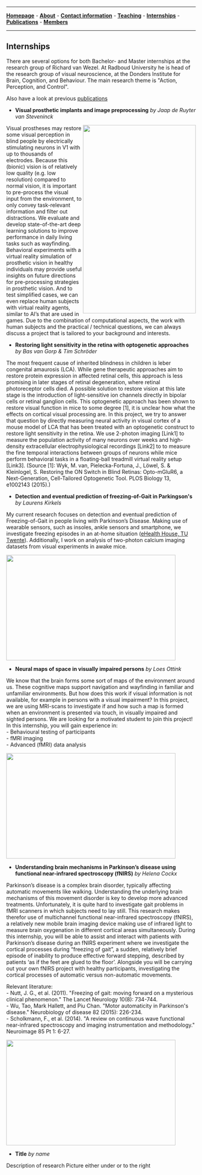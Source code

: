 

--------------------------------------
[**Homepage**](https://van-wezel.github.io/personalsite/) - [**About**](https://van-wezel.github.io/personalsite/about.html) - [**Contact information**](https://van-wezel.github.io/personalsite/contact.html) - [**Teaching**](https://van-wezel.github.io/personalsite/teaching.html) - [**Internships**](https://van-wezel.github.io/personalsite/internships.html) - [**Publications**](https://van-wezel.github.io/personalsite/publications.html) - [**Members**](https://van-wezel.github.io/personalsite/members.html) 

-------------------------------------------


## Internships

There are several options for both Bachelor- and Master internships at the research group of Richard van Wezel. At Radboud University he is head of the research group of visual neuroscience, at the Donders Institute for Brain, Cognition, and Behaviour. The main research theme is "Action, Perception, and Control".

Also have a look at previous [publications](https://van-wezel.github.io/personalsite/publications.html)


- **Visual prosthetic implants and image preprocessing** *by Jaap de Ruyter van Steveninck* 

<img align='right' src="https://van-wezel.github.io/personalsite/photos/Jaap.png"  width="300" height="500" />
Visual prostheses may restore some visual perception in blind people by electrically stimulating neurons in V1 with up to thousands of electrodes. Because this (bionic) vision is of relatively low quality (e.g. low resolution) compared to normal vision, it is important to pre-process the visual input from the environment, to only convey task-relevant information and filter out distractions. We evaluate and develop state-of-the-art deep learning solutions to improve performance in daily living tasks such as wayfinding. Behavioral experiments with a virtual reality simulation of prosthetic vision in healthy individuals may provide useful insights on future directions for pre-processing strategies in prosthetic vision. And to test simplified cases, we can even replace human subjects with virtual reality agents, similar to AI’s that are used in games. Due to the combination of computational aspects, the work with human subjects and the practical / technical questions, we can always discuss a project that is tailored to your background and interests.





- **Restoring light sensitivity in the retina with optogenetic approaches** *by Bas van Gorp & Tim Schröder* 

The most frequent cause of inherited blindness in children is leber congenital amaurosis (LCA). While gene therapeutic approaches aim to restore protein expression in affected retinal cells, this approach is less promising in later stages of retinal degeneration, where retinal photoreceptor cells died. A possible solution to restore vision at this late stage is the introduction of light-sensitive ion channels directly in bipolar cells or retinal ganglion cells. This optogenetic approach has been shown to restore visual function in mice to some degree [1], it is unclear how what the effects on cortical visual processing are. In this project, we try to answer that question by directly measuring neural activity in visual cortex of a mouse model of LCA that has been treated with an optogenetic construct to restore light sensitivity in the retina. We use 2-photon imaging [Link1] to measure the population activity of many neurons over weeks and high-density extracellular electrophysiological recordings [Link2] to to measure the fine temporal interactions between groups of neurons while mice perform behavioral tasks in a floating-ball treadmill virtual reality setup [Link3]. (Source [1]: Wyk, M. van, Pielecka-Fortuna, J., Löwel, S. & Kleinlogel, S. Restoring the ON Switch in Blind Retinas: Opto-mGluR6, a Next-Generation, Cell-Tailored Optogenetic Tool. PLOS Biology 13, e1002143 (2015).)

- **Detection and eventual prediction of freezing-of-Gait in Parkingson's** *by Laurens Kirkels* 

My current research focuses on detection and eventual prediction of Freezing-of-Gait in people living with Parkinson’s Disease. Making use of wearable sensors, such as insoles, ankle sensors and smartphone, we investigate freezing episodes in an at-home situation ([eHealth House, TU Twente](https://www.utwente.nl/nl/techmed/faciliteiten/htwb-labs/ehealth-house/)). Additionally, I work on analysis of two-photon calcium imaging datasets from visual experiments in awake mice. 

<img src="https://van-wezel.github.io/personalsite/photos/Laurens%20foto-set.png" width="450" height="280" />


- **Neural maps of space in visually impaired persons** *by Loes Ottink*

We know that the brain forms some sort of maps of the environment around us. These cognitive maps support navigation and wayfinding in familiar and unfamiliar environments. But how does this work if visual information is not available, for example in persons with a visual impairment? In this project, we are using MRI-scans to investigate if and how such a map is formed when an environment is presented via touch, in visually impaired and sighted persons.
We are looking for a motivated student to join this project!
In this internship, you will gain experience in:  
    - Behavioural testing of participants  
    - fMRI imaging  
    - Advanced (fMRI) data analysis  

<img src="https://van-wezel.github.io/personalsite/photos/Loes.jpg" width="450" height="280" />

- **Understanding brain mechanisms in Parkinson’s disease using functional near-infrared spectroscopy (fNIRS)** *by Helena Cockx*

Parkinson’s disease is a complex brain disorder, typically affecting automatic movements like walking. Understanding the underlying brain mechanisms of this movement disorder is key to develop more advanced treatments. Unfortunately, it is quite hard to investigate gait problems in fMRI scanners in which subjects need to lay still. This research makes therefor use of multichannel functional near-infrared spectroscopy (fNIRS), a relatively new mobile brain imaging device making use of infrared light to measure brain oxygenation in different cortical areas simultaneously.
During this internship, you will be able to assist and interact with patients with Parkinson’s disease during an fNIRS experiment where we investigate the cortical processes during “freezing of gait”, a sudden, relatively brief episode of inability to produce effective forward stepping, described by patients ‘as if the feet are glued to the floor’. Alongside you will be carrying out your own fNIRS project with healthy participants, investigating the cortical processes of automatic versus non-automatic movements. 

Relevant literature:  
    - Nutt, J. G., et al. (2011). "Freezing of gait: moving forward on a mysterious clinical phenomenon." The Lancet Neurology 10(8): 734-744.  
    - Wu, Tao, Mark Hallett, and Piu Chan. "Motor automaticity in Parkinson's disease." Neurobiology of disease 82 (2015): 226-234.  
    - Scholkmann, F., et al. (2014). "A review on continuous wave functional near-infrared spectroscopy and imaging instrumentation and methodology." Neuroimage 85 Pt 1: 6-27. 

<img src="https://van-wezel.github.io/personalsite/photos/Helena.jpg" width="450" height="280" />

- **Title** *by name*

Description of research
Picture either under or to the right

